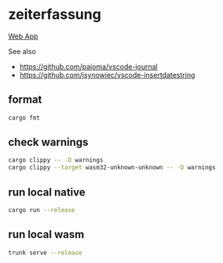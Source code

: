 # zeiterfassung

[Web App](https://dakup.github.io/zeiterfassung)

See also
- https://github.com/pajoma/vscode-journal
- https://github.com/jsynowiec/vscode-insertdatestring

## format
```bash
cargo fmt
```

## check warnings
```bash
cargo clippy -- -D warnings
cargo clippy --target wasm32-unknown-unknown -- -D warnings
```

## run local native
```bash
cargo run --release
```

## run local wasm
```bash
trunk serve --release
```
